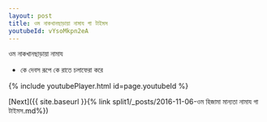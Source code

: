 ```yaml
---
layout: post
title: ওম নাকখানছাড়ায়া নামায গা টাইমস
youtubeId: vYsoMkpn2eA
---
```

 
 
 ওম নাকখানছাড়ায়া নামায  
 
 -  কে দেবস রূপে কে রাতে চলাফেরা করে 
 
  
 
  
 
 
 
 
 
 


{% include youtubePlayer.html id=page.youtubeId %}
 
[Next]({{ site.baseurl }}{% link  split1/_posts/2016-11-06-ওম হিজামা মান্যতা নামায গা টাইমস.md%})
 
